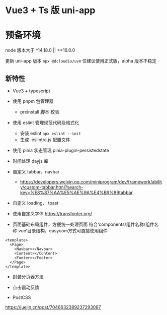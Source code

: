 # Vue3 + Ts 版 uni-app

# 预备环境

node 版本大于 ^14.18.0 || >=16.0.0

更新 uni-app 版本 `npx @dcloudio/uvm`
仅建议使用正式版，alpha 版本不稳定

## 新特性

- Vue3 + typescript
- 使用 pnpm 包管理器

  - preinstall 脚本 校验

- 使用 eslint 管理规范代码及格式化

  - 安装 eslint `npx eslint --init`
  - 生成 .eslintrc.js 配置文件

- 使用 pinia 状态管理 pinia-plugin-persistedstate

- 时间处理 dayjs 库

- 自定义 tabbar、navbar

  - https://developers.weixin.qq.com/miniprogram/dev/framework/ability/custom-tabbar.html?search-key=%E8%87%AA%E5%AE%9A%E4%B9%89tabbar

- 自定义 loading、 toast

- 使用自定义字体 https://transfonter.org/


- 页面基础布局组件，方便统一处理页面
  符合‘components/组件名称/组件名称.vue’目录结构，easycom方式可直接使用组件
```vue
<template>
  <Page>
    <Navbar></Navbar>
    <Content></Content>
    <Footer></Footer>
  </Page>
</template>
```

- 封装分页器方法

- 点击震动反馈

- PostCSS 

https://juejin.cn/post/7046632389237293087
